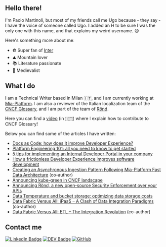 ## Hello there!

I'm Paolo Martinoli, but most of my friends call me Ugo because - they say - I have the voice of someone called Ugo. I added an H to be sure I was the only one with this name, and that explains my weird username. :sweat_smile:

Here's something more about me:

- :soccer: Super fan of [Inter](https://www.inter.it)
- :mountain: Mountain lover
- :books: Literature passionate
- :european_castle: Medievalist

## What I do

I am a Technical Writer based in Milan :it:, and I am currently working at [Mia-Platform](https://github.com/mia-platform). I am also a reviewer of the Italian localization team of the [CNCF Glossary](https://github.com/cncf/glossary), and I am part of the team of [Rönd](https://github.com/rond-authz). 

Here you can find a [video](https://www.youtube.com/live/xK0dQI1gqoE?feature=share) (in :it:) where I explain how to contribute to CNCF Glossary!

Below you can find some of the articles I have written:

- [Docs as Code: how does it improve Developer Experience?](https://mia-platform.eu/blog/docs-as-code-improve-developer-experience/?utm_source=github&utm_medium=pm-profile)
- [Platform Engineering 101: all you need to know to get started](https://mia-platform.eu/blog/platform-engineering-101/?utm_source=github&utm_medium=pm-profile)
- [5 tips for implementing an Internal Developer Portal in your company](https://mia-platform.eu/blog/internal-developer-portal/?utm_source=github&utm_medium=pm-profile)
- [How a frictionless Developer Experience improves software development](https://mia-platform.eu/blog/frictionless-developer-experience/?utm_source=github&utm_medium=pm-profile)
- [Creating an Asynchronous Ingestion Pattern Following Mia-Platform Fast Data Architecture](https://aws.amazon.com/it/blogs/apn/creating-an-asynchronous-ingestion-pattern-following-mia-platform-fast-data-architecture/) (co-author)
- [Announcing kube-green in CNCF landscape](https://kube-green.dev/blog/cncf-landscape/)
- [Announcing Rönd, a new open-source Security Enforcement over your APIs](https://mia-platform.eu/blog/rond-open-source-api-enforcement/?utm_source=github&utm_medium=pm-profile)
- [Data Temperature and bucket storage: optimizing data storage costs](https://mia-platform.eu/blog/data-temperature-bucket-storage/?utm_source=github&utm_medium=pm-profile)
- [Data Fabric Versus All: iPaaS – A Clash of Data Integration Paradigms](https://mia-platform.eu/blog/data-fabric-vs-ipaas/?utm_source=github&utm_medium=pm-profile) (co-author)
- [Data Fabric Versus All: ETL – The Integration Revolution](https://mia-platform.eu/blog/data-fabric-vs-etl-elt/?utm_source=github&utm_medium=pm-profile) (co-author)

## Contact me
[![LinkedIn Badge](https://img.shields.io/badge/-LinkedIn-blue?style=for-the-badge&logo=Linkedin&link=https://www.linkedin.com/in/paolo-e-m-martinoli/)](https://www.linkedin.com/in/paolo-e-m-martinoli/)
[![DEV Badge](https://img.shields.io/badge/-DEV-c14438?style=for-the-badge&logo=Dev.to&labelColor=black&color=black&link=https://dev.to/ugho16)](https://dev.to/ugho16)
[![GitHub](https://img.shields.io/badge/GitHub-%2312100E.svg?&style=for-the-badge&logo=Github&labelColor=black&color=black&logoColor=white&link=https://github.com/ugho16)](https://github.com/ugho16)
